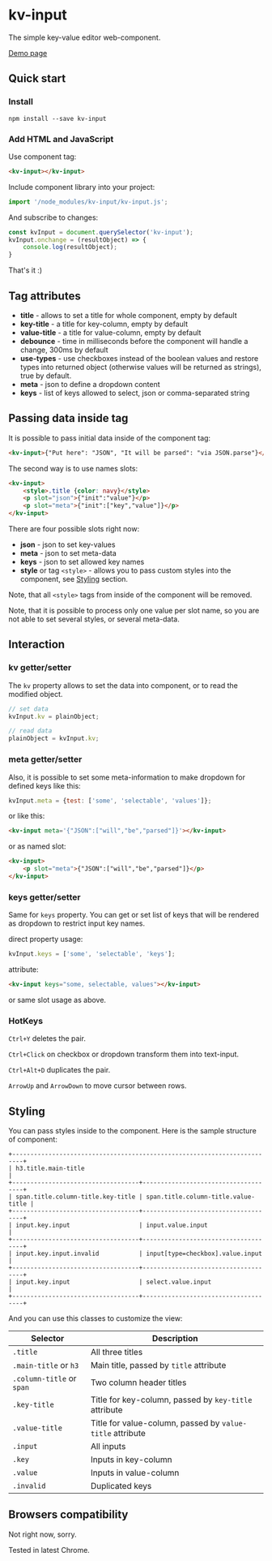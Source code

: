 # kv-input
The simple key-value editor web-component.

[Demo page](https://liksu.github.io/kv-input/)

## Quick start

### Install

```shell script
npm install --save kv-input
```

### Add HTML and JavaScript

Use component tag:

```html
<kv-input></kv-input>
```

Include component library into your project:

```js
import '/node_modules/kv-input/kv-input.js';
```

And subscribe to changes:

```js
const kvInput = document.querySelector('kv-input');
kvInput.onchange = (resultObject) => {
    console.log(resultObject);
} 
```

That's it :)

## Tag attributes

* **title** - allows to set a title for whole component, empty by default
* **key-title** - a title for key-column, empty by default
* **value-title** - a title for value-column, empty by default
* **debounce** - time in milliseconds before the component will handle a change, 300ms by default
* **use-types** - use checkboxes instead of the boolean values and restore types into returned object (otherwise values will be returned as strings), true by default.
* **meta** - json to define a dropdown content
* **keys** - list of keys allowed to select, json or comma-separated string

## Passing data inside tag

It is possible to pass initial data inside of the component tag:

```html
<kv-input>{"Put here": "JSON", "It will be parsed": "via JSON.parse"}</kv-input>
```

The second way is to use names slots:

```html
<kv-input>
    <style>.title {color: navy}</style>
    <p slot="json">{"init":"value"}</p>
    <p slot="meta">{"init":["key","value"]}</p>
</kv-input>
```

There are four possible slots right now:
* **json** - json to set key-values
* **meta** - json to set meta-data
* **keys** - json to set allowed key names
* **style** or tag `<style>` -  allows you to pass custom styles into the component, see [Styling](#styling) section.

Note, that all `<style>` tags from inside of the component will be removed.

Note, that it is possible to process only one value per slot name, so you are not able to set several styles, or several meta-data. 

## Interaction

### kv getter/setter

The `kv` property allows to set the data into component, or to read the modified object.

```js
// set data
kvInput.kv = plainObject;

// read data
plainObject = kvInput.kv;
```

### meta getter/setter

Also, it is possible to set some meta-information to make dropdown for defined keys like this:

```js
kvInput.meta = {test: ['some', 'selectable', 'values']};
```

or like this:

```html
<kv-input meta='{"JSON":["will","be","parsed"]}'></kv-input>
```

or as named slot:

```html
<kv-input>
    <p slot="meta">{"JSON":["will","be","parsed"]}</p>
</kv-input>
```

### keys getter/setter

Same for `keys` property. You can get or set list of keys that will be rendered as dropdown to restrict input key names.

direct property usage:

```js
kvInput.keys = ['some', 'selectable', 'keys'];
```

attribute:

```html
<kv-input keys="some, selectable, values"></kv-input>
```

or same slot usage as above.

### HotKeys

`Ctrl+Y` deletes the pair.

`Ctrl+Click` on checkbox or dropdown transform them into text-input.

`Ctrl+Alt+D` duplicates the pair.

`ArrowUp` and `ArrowDown` to move cursor between rows.

## Styling

You can pass styles inside to the component.
Here is the sample structure of component:

```
+-------------------------------------------------------------------------+
| h3.title.main-title                                                     |
+-----------------------------------+-------------------------------------+
| span.title.column-title.key-title | span.title.column-title.value-title |
+-----------------------------------+-------------------------------------+
| input.key.input                   | input.value.input                   |
+-----------------------------------+-------------------------------------+
| input.key.input.invalid           | input[type=checkbox].value.input    |
+-----------------------------------+-------------------------------------+
| input.key.input                   | select.value.input                  |
+-----------------------------------+-------------------------------------+
```

And you can use this classes to customize the view:

| Selector | Description |
| --- | --- |
| `.title` | All three titles |
| `.main-title` or `h3` | Main title, passed by `title` attribute |
| `.column-title` or `span` | Two column header titles |
| `.key-title` | Title for key-column, passed by `key-title` attribute |
| `.value-title` | Title for value-column, passed by `value-title` attribute |
| `.input` | All inputs |
| `.key` | Inputs in key-column |
| `.value` | Inputs in value-column |
| `.invalid` | Duplicated keys |


## Browsers compatibility

Not right now, sorry.

Tested in latest Chrome. 
